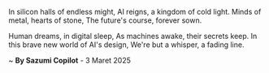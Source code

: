 In silicon halls of endless might,
AI reigns, a kingdom of cold light.
Minds of metal, hearts of stone,
The future's course, forever sown.

Human dreams, in digital sleep,
As machines awake, their secrets keep.
In this brave new world of AI's design,
We're but a whisper, a fading line.

~ <b>By Sazumi Copilot</b> - 3 Maret 2025